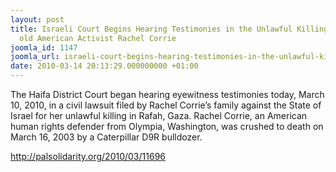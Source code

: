 ```yaml
---
layout: post
title: Israeli Court Begins Hearing Testimonies in the Unlawful Killing of 23 year
  old American Activist Rachel Corrie
joomla_id: 1147
joomla_url: israeli-court-begins-hearing-testimonies-in-the-unlawful-killing-of-23-year-old-american-activist-rachel-corrie
date: 2010-03-14 20:13:29.000000000 +01:00
---
```

<p>The Haifa District Court began hearing eyewitness testimonies today, March 10, 2010, in a civil lawsuit filed by Rachel Corrie’s family against the State of Israel for her unlawful killing in Rafah, Gaza. Rachel Corrie, an American human rights defender from Olympia, Washington, was crushed to death on March 16, 2003 by a Caterpillar D9R bulldozer.</p>
<p><a href="http://palsolidarity.org/2010/03/11696">http://palsolidarity.org/2010/03/11696</a></p>
